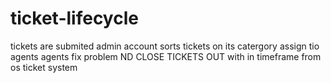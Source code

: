 # ticket-lifecycle
tickets are submited 
admin account sorts tickets on its catergory assign tio agents
agents fix problem ND CLOSE TICKETS OUT with in timeframe from os ticket system 
